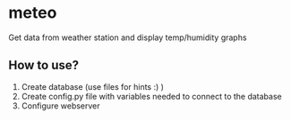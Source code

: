 # meteo
Get data from weather station and display temp/humidity graphs
## How to use?
1. Create database (use files for hints :) )
2. Create config.py file with variables needed to connect to the database
3. Configure webserver

